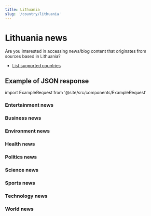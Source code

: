 ```yaml
---
title: Lithuania
slug: '/country/lithuania'
---
```


# Lithuania news

Are you interested in accessing news/blog content that originates from sources based in Lithuania?

- [List supported countries](/get-articles/countries)

## Example of JSON response

import ExampleRequest from '@site/src/components/ExampleRequest'

### Entertainment news
<ExampleRequest url="https://api.apitube.io/v1/news/articles-demo?limit=2&category=news/Arts_and_Entertainment&country=lt"></ExampleRequest>

### Business news
<ExampleRequest url="https://api.apitube.io/v1/news/articles-demo?limit=2&category=news/Business&country=lt"></ExampleRequest>

### Environment news
<ExampleRequest url="https://api.apitube.io/v1/news/articles-demo?limit=2&category=news/Environment&country=lt"></ExampleRequest>

### Health news
<ExampleRequest url="https://api.apitube.io/v1/news/articles-demo?limit=2&category=news/Health&country=lt"></ExampleRequest>

### Politics news
<ExampleRequest url="https://api.apitube.io/v1/news/articles-demo?limit=2&category=news/Politics&country=lt"></ExampleRequest>

### Science news
<ExampleRequest url="https://api.apitube.io/v1/news/articles-demo?limit=2&category=news/Science&country=lt"></ExampleRequest>

### Sports news
<ExampleRequest url="https://api.apitube.io/v1/news/articles-demo?limit=2&category=news/Sports&country=lt"></ExampleRequest>

### Technology news
<ExampleRequest url="https://api.apitube.io/v1/news/articles-demo?limit=2&category=news/Technology&country=lt"></ExampleRequest>

### World news
<ExampleRequest url="https://api.apitube.io/v1/news/articles-demo?limit=2&category=news/World&country=lt"></ExampleRequest>

